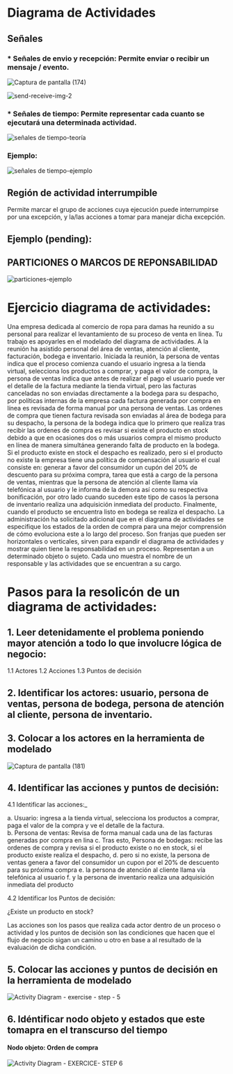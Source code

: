 # Diagrama de Actividades

## Señales

### * Señales de envio y recepción: Permite enviar o recibir un mensaje / evento.

![Captura de pantalla (174)](https://github.com/luislopez-dev/UML/assets/48783255/89ac8afa-a8a7-4f8a-ab83-207d1bf0f662)

![send-receive-img-2](https://github.com/luislopez-dev/UML/assets/48783255/61724283-18ec-4c4d-b04d-b198f513832f)

### * Señales de tiempo: Permite representar cada cuanto se ejecutará una determinada actividad.

![señales de tiempo-teoría](https://github.com/luislopez-dev/UML/assets/48783255/320f543f-bc07-4012-8c14-023cba491288)

### Ejemplo:

![señales de tiempo-ejemplo](https://github.com/luislopez-dev/UML/assets/48783255/ec4ebb5c-d3bc-4d32-b37f-44431d862306)

## Región de actividad interrumpible

Permite marcar el grupo de acciones cuya ejecución puede interrumpirse por una excepción, 
y la/las acciones a tomar para manejar dicha excepción. 

## Ejemplo (pending):

## PARTICIONES O MARCOS DE REPONSABILIDAD

﻿![particiones-ejemplo](https://github.com/luislopez-dev/UML/assets/48783255/4b7d02d0-9c07-43f7-99da-54312ce92ca0)

# Ejercicio diagrama de actividades:

Una empresa dedicada al comercio de ropa para damas ha reunido a su personal para realizar el levantamiento de su proceso de venta en línea. Tu trabajo es apoyarles en el modelado del diagrama de actividades. A la reunión ha asistido personal del área de ventas, atención al cliente, facturación, bodega e inventario.
Iniciada la reunión, la persona de ventas indica que el proceso comienza cuando el usuario ingresa a la tienda virtual, selecciona los productos a comprar, y paga el valor de compra, la persona de ventas indica que antes de realizar el pago el usuario puede ver el detalle de la factura mediante la tienda virtual, pero las facturas canceladas no son enviadas directamente a la bodega para su despacho, por políticas internas de la empresa cada factura generada por compra en línea es revisada de forma manual por una persona de ventas. Las ordenes de compra que tienen factura revisada son enviadas al área de bodega para su despacho, la persona de la bodega indica que lo primero que realiza tras recibir las ordenes de compra es revisar si existe el producto en stock debido a que en ocasiones dos o más usuarios compra el mismo producto en línea de manera simultánea generando falta de producto en la bodega. Si el producto existe en stock el despacho es realizado, pero si el producto no existe la empresa tiene una política de compensación al usuario el cual consiste en: generar a favor del consumidor un cupón del 20% de descuento para su próxima compra, tarea que está a cargo de la persona de ventas, mientras que la persona de atención al cliente llama vía telefónica al usuario y le informa de la demora así como su respectiva bonificación, por otro lado cuando suceden este tipo de casos la persona de inventario realiza una adquisición inmediata del producto. Finalmente, cuando el producto se encuentra listo en bodega se realiza el despacho.
La administración ha solicitado adicional que en el diagrama de actividades se especifique los estados de la orden de compra para una mejor comprensión de cómo evoluciona este a lo largo del proceso.
Son franjas que pueden ser horizontales o verticales, sirven para expandir el diagrama de actividades y mostrar quien tiene la 
responsabilidad en un proceso. Representan a un determinado objeto o sujeto. Cada uno muestra el nombre de un responsable 
y las actividades que se encuentran a su cargo.

# Pasos para la resolicón de un diagrama de actividades:

## 1. Leer detenidamente el problema poniendo mayor atención a todo lo que involucre lógica de negocio:

1.1 Actores
1.2 Acciones
1.3 Puntos de decisión

## 2. Identificar los actores: usuario, persona de ventas, persona de bodega, persona de atención al cliente, persona de inventario. 

## 3. Colocar a los actores en la herramienta de modelado

![Captura de pantalla (181)](https://github.com/luislopez-dev/UML/assets/48783255/3fcd6411-f719-4233-8a56-9d2434d11fdc)

## 4. Identificar las acciones y puntos de decisión:

4.1 Identificar las acciones:_

a. Usuario: ingresa a la tienda virtual, selecciona los productos a comprar, paga el valor de la compra y ve el detalle de la factura.  
b. Persona de ventas: Revisa de forma manual cada una de las facturas generadas por compra en lina
c. Tras esto, Persona de bodegas: recibe las ordenes de compra y revisa si el producto existe o no en stock, si el producto existe realiza el despacho, 
d. pero si no existe, la persona de ventas genera a favor del consumidor un cupon por el 20% de descuento para su próxima compra 
e. la persona de atención al cliente llama vía telefónica al usuario
f. y la persona de inventario realiza una adquisición inmediata del producto 

4.2 Identificar los Puntos de decisión: 

¿Existe un producto en stock?

Las acciones son los pasos que realiza cada actor dentro de un proceso o actividad y los puntos de decisión son las condiciones
que hacen que el flujo de negocio sigan un camino u otro en base a al resultado de la evaluación de dicha condición. 

## 5. Colocar las acciones y puntos de decisión en la herramienta de modelado

![Activity Diagram - exercise - step - 5](https://github.com/luislopez-dev/UML/assets/48783255/c33b7d1d-0196-439b-a309-8184856f5c79)

## 6. Idéntificar nodo objeto y estados que este tomapra en el transcurso del tiempo

#### Nodo objeto: Orden de compra

![Activity Diagram - EXERCICE- STEP 6](https://github.com/luislopez-dev/UML/assets/48783255/320a0f22-f135-4433-ab97-ea41ba1a7dd8)


